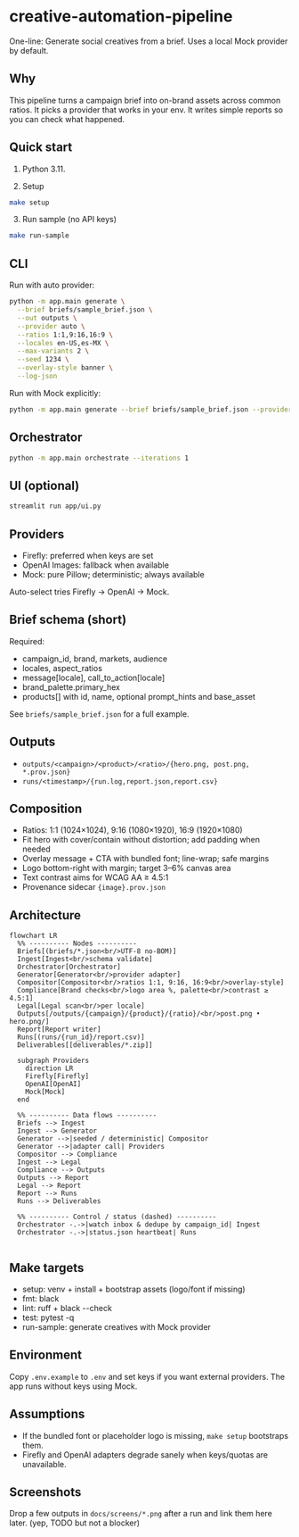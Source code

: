 creative-automation-pipeline
============================

One-line: Generate social creatives from a brief. Uses a local Mock provider by default.

Why
---
This pipeline turns a campaign brief into on-brand assets across common ratios. It picks a provider that works in your env. It writes simple reports so you can check what happened.

Quick start
-----------
1) Python 3.11.

2) Setup
```bash
make setup
```

3) Run sample (no API keys)
```bash
make run-sample
```

CLI
---
Run with auto provider:
```bash
python -m app.main generate \
  --brief briefs/sample_brief.json \
  --out outputs \
  --provider auto \
  --ratios 1:1,9:16,16:9 \
  --locales en-US,es-MX \
  --max-variants 2 \
  --seed 1234 \
  --overlay-style banner \
  --log-json
```

Run with Mock explicitly:
```bash
python -m app.main generate --brief briefs/sample_brief.json --provider mock
```

Orchestrator
------------
```bash
python -m app.main orchestrate --iterations 1
```

UI (optional)
-------------
```bash
streamlit run app/ui.py
```

Providers
---------
- Firefly: preferred when keys are set
- OpenAI Images: fallback when available
- Mock: pure Pillow; deterministic; always available

Auto-select tries Firefly → OpenAI → Mock.

Brief schema (short)
--------------------
Required:
- campaign_id, brand, markets, audience
- locales, aspect_ratios
- message[locale], call_to_action[locale]
- brand_palette.primary_hex
- products[] with id, name, optional prompt_hints and base_asset

See `briefs/sample_brief.json` for a full example.

Outputs
-------
- `outputs/<campaign>/<product>/<ratio>/{hero.png, post.png, *.prov.json}`
- `runs/<timestamp>/{run.log,report.json,report.csv}`

Composition
-----------
- Ratios: 1:1 (1024×1024), 9:16 (1080×1920), 16:9 (1920×1080)
- Fit hero with cover/contain without distortion; add padding when needed
- Overlay message + CTA with bundled font; line-wrap; safe margins
- Logo bottom-right with margin; target 3–6% canvas area
- Text contrast aims for WCAG AA ≥ 4.5:1
- Provenance sidecar `{image}.prov.json`

Architecture
------------
```mermaid
flowchart LR
  %% ---------- Nodes ----------
  Briefs[(briefs/*.json<br/>UTF-8 no-BOM)]
  Ingest[Ingest<br/>schema validate]
  Orchestrator[Orchestrator]
  Generator[Generator<br/>provider adapter]
  Compositor[Compositor<br/>ratios 1:1, 9:16, 16:9<br/>overlay-style]
  Compliance[Brand checks<br/>logo area %, palette<br/>contrast ≥ 4.5:1]
  Legal[Legal scan<br/>per locale]
  Outputs[/outputs/{campaign}/{product}/{ratio}/<br/>post.png • hero.png/]
  Report[Report writer]
  Runs[(runs/{run_id}/report.csv)]
  Deliverables[[deliverables/*.zip]]

  subgraph Providers
    direction LR
    Firefly[Firefly]
    OpenAI[OpenAI]
    Mock[Mock]
  end

  %% ---------- Data flows ----------
  Briefs --> Ingest
  Ingest --> Generator
  Generator -->|seeded / deterministic| Compositor
  Generator -->|adapter call| Providers
  Compositor --> Compliance
  Ingest --> Legal
  Compliance --> Outputs
  Outputs --> Report
  Legal --> Report
  Report --> Runs
  Runs --> Deliverables

  %% ---------- Control / status (dashed) ----------
  Orchestrator -.->|watch inbox & dedupe by campaign_id| Ingest
  Orchestrator -.->|status.json heartbeat| Runs


```

Make targets
------------
- setup: venv + install + bootstrap assets (logo/font if missing)
- fmt: black
- lint: ruff + black --check
- test: pytest -q
- run-sample: generate creatives with Mock provider

Environment
-----------
Copy `.env.example` to `.env` and set keys if you want external providers. The app runs without keys using Mock.

Assumptions
-----------
- If the bundled font or placeholder logo is missing, `make setup` bootstraps them.
- Firefly and OpenAI adapters degrade sanely when keys/quotas are unavailable.

Screenshots
-----------
Drop a few outputs in `docs/screens/*.png` after a run and link them here later. (yep, TODO but not a blocker)

